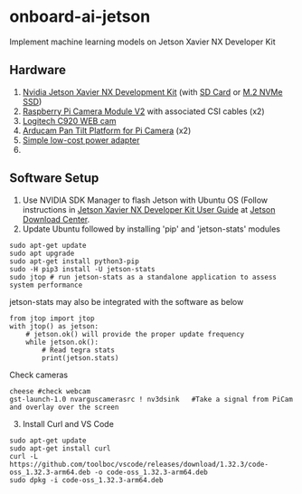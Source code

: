 # onboard-ai-jetson
Implement machine learning models on Jetson Xavier NX Developer Kit

## Hardware
1. [Nvidia Jetson Xavier NX Development Kit](https://amzn.to/2ZHWoJB) (with [SD Card](https://amzn.to/2Ktf8nT) or [M.2 NVMe SSD](https://amzn.to/3btqbYN))
2. [Raspberry Pi Camera Module V2](https://amzn.to/31iu5Cp) with associated CSI cables (x2)
3. [Logitech C920 WEB cam](https://amzn.to/2H4dPd0)
4. [Arducam Pan Tilt Platform for Pi Camera](https://amzn.to/2YtWCTy) (x2)
5. [Simple low-cost power adapter](https://amzn.to/3f4CLPN)
6. 


## Software Setup
1. Use NVIDIA SDK Manager to flash Jetson with Ubuntu OS (Follow instructions in [Jetson Xavier NX Developer Kit User Guide](https://developer.nvidia.com/jetson-xavier-nx-developer-kit-user-guide) at [Jetson Download Center](https://developer.nvidia.com/embedded/downloads#?search=Developer%20Kit%20User%20Guide).
2. Update Ubuntu followed by installing 'pip' and 'jetson-stats' modules

```shell
sudo apt-get update
sudo apt upgrade
sudo apt-get install python3-pip
sudo -H pip3 install -U jetson-stats
sudo jtop # run jetson-stats as a standalone application to assess system performance
```
jetson-stats may also be integrated with the software as below
```shell
from jtop import jtop
with jtop() as jetson:
    # jetson.ok() will provide the proper update frequency
    while jetson.ok():
        # Read tegra stats
        print(jetson.stats)
```
Check cameras
```shell
cheese #check webcam
gst-launch-1.0 nvarguscamerasrc ! nv3dsink   #Take a signal from PiCam and overlay over the screen
```

3. Install Curl and VS Code
```shell
sudo apt-get update
sudo apt-get install curl
curl -L https://github.com/toolboc/vscode/releases/download/1.32.3/code-oss_1.32.3-arm64.deb -o code-oss_1.32.3-arm64.deb
sudo dpkg -i code-oss_1.32.3-arm64.deb
```


   
